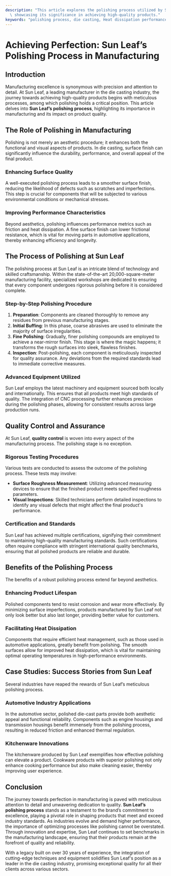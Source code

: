 ```yaml
---
description: "This article explores the polishing process utilized by Sun Leaf in manufacturing,\
  \ showcasing its significance in achieving high-quality products."
keywords: "polishing process, die casting, Heat dissipation performance, Heat sink"
---
```

# Achieving Perfection: Sun Leaf’s Polishing Process in Manufacturing

## Introduction 

Manufacturing excellence is synonymous with precision and attention to detail. At Sun Leaf, a leading manufacturer in the die casting industry, the journey towards achieving high-quality products begins with meticulous processes, among which polishing holds a critical position. This article delves into **Sun Leaf’s polishing process**, highlighting its importance in manufacturing and its impact on product quality.

## The Role of Polishing in Manufacturing

Polishing is not merely an aesthetic procedure; it enhances both the functional and visual aspects of products. In die casting, surface finish can significantly influence the durability, performance, and overall appeal of the final product. 

### Enhancing Surface Quality
A well-executed polishing process leads to a smoother surface finish, reducing the likelihood of defects such as scratches and imperfections. This step is crucial for components that will be subjected to various environmental conditions or mechanical stresses. 

### Improving Performance Characteristics
Beyond aesthetics, polishing influences performance metrics such as friction and heat dissipation. A fine surface finish can lower frictional resistance, which is vital for moving parts in automotive applications, thereby enhancing efficiency and longevity.

## The Process of Polishing at Sun Leaf

The polishing process at Sun Leaf is an intricate blend of technology and skilled craftsmanship. Within the state-of-the-art 20,000-square-meter manufacturing facility, specialized workshops are dedicated to ensuring that every component undergoes rigorous polishing before it is considered complete.

### Step-by-Step Polishing Procedure 
1. **Preparation**: Components are cleaned thoroughly to remove any residues from previous manufacturing stages. 
2. **Initial Buffing**: In this phase, coarse abrasives are used to eliminate the majority of surface irregularities.
3. **Fine Polishing**: Gradually, finer polishing compounds are employed to achieve a near-mirror finish. This stage is where the magic happens; it transforms the rough surfaces into sleek, flawless finishes.
4. **Inspection**: Post-polishing, each component is meticulously inspected for quality assurance. Any deviations from the required standards lead to immediate corrective measures.

### Advanced Equipment Utilized
Sun Leaf employs the latest machinery and equipment sourced both locally and internationally. This ensures that all products meet high standards of quality. The integration of CNC processing further enhances precision during the polishing phases, allowing for consistent results across large production runs.

## Quality Control and Assurance 

At Sun Leaf, **quality control** is woven into every aspect of the manufacturing process. The polishing stage is no exception. 

### Rigorous Testing Procedures
Various tests are conducted to assess the outcome of the polishing process. These tests may involve:
- **Surface Roughness Measurement**: Utilizing advanced measuring devices to ensure that the finished product meets specified roughness parameters.
- **Visual Inspections**: Skilled technicians perform detailed inspections to identify any visual defects that might affect the final product's performance.

### Certification and Standards
Sun Leaf has achieved multiple certifications, signifying their commitment to maintaining high-quality manufacturing standards. Such certifications often require compliance with stringent international quality benchmarks, ensuring that all polished products are reliable and durable.

## Benefits of the Polishing Process

The benefits of a robust polishing process extend far beyond aesthetics.

### Enhancing Product Lifespan
Polished components tend to resist corrosion and wear more effectively. By minimizing surface imperfections, products manufactured by Sun Leaf not only look better but also last longer, providing better value for customers.

### Facilitating Heat Dissipation
Components that require efficient heat management, such as those used in automotive applications, greatly benefit from polishing. The smooth surfaces allow for improved heat dissipation, which is vital for maintaining optimal operating temperatures in high-performance environments.

## Case Studies: Success Stories from Sun Leaf

Several industries have reaped the rewards of Sun Leaf’s meticulous polishing process. 

### Automotive Industry Applications
In the automotive sector, polished die-cast parts provide both aesthetic appeal and functional reliability. Components such as engine housings and transmission housings benefit immensely from the polishing process, resulting in reduced friction and enhanced thermal regulation.

### Kitchenware Innovations
The kitchenware produced by Sun Leaf exemplifies how effective polishing can elevate a product. Cookware products with superior polishing not only enhance cooking performance but also make cleaning easier, thereby improving user experience.

## Conclusion

The journey towards perfection in manufacturing is paved with meticulous attention to detail and unwavering dedication to quality. **Sun Leaf’s polishing process** stands as a testament to the brand’s commitment to excellence, playing a pivotal role in shaping products that meet and exceed industry standards. As industries evolve and demand higher performance, the importance of optimizing processes like polishing cannot be overstated. Through innovation and expertise, Sun Leaf continues to set benchmarks in the manufacturing landscape, ensuring that their products remain at the forefront of quality and reliability. 

With a legacy built on over 30 years of experience, the integration of cutting-edge techniques and equipment solidifies Sun Leaf's position as a leader in the die casting industry, promising exceptional quality for all their clients across various sectors.
